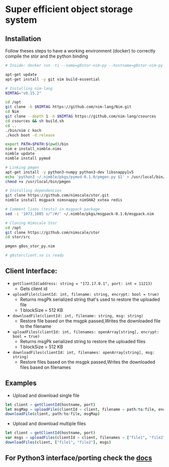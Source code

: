 # Super efficient object storage system

## Installation
Follow theses steps to have a working environment (docker) to correctly compile the stor and the python binding

```bash
# Inside: docker run -ti --name=g8stor-nim-py --hostname=g8stor-nim-py ubuntu:16.04

apt-get update
apt-get install -y git vim build-essential

# Installing nim-lang
NIMTAG="v0.15.2"

cd /opt
git clone -b $NIMTAG https://github.com/nim-lang/Nim.git
cd Nim
git clone --depth 1 -b $NIMTAG https://github.com/nim-lang/csources
cd csources && sh build.sh
cd ..
./bin/nim c koch
./koch boot -d:release

export PATH=$PATH:$(pwd)/bin
nim e install_nimble.nims
nimble update
nimble install pymod

# Linking pmgen
apt-get install -y python3-numpy python3-dev libsnappy1v5
echo 'python3 ~/.nimble/pkgs/pymod-0.1.0/pmgen.py $1' > /usr/local/bin/pmgen
chmod +x /usr/local/bin/pmgen

# Installing dependencies
git clone https://github.com/nimscale/stor.git
nimble install msgpack nimsnappy nimSHA2 xxtea redis

# Comment lines (tests) in msgpack package
sed -i '1073,1085 s/^/#/' ~/.nimble/pkgs/msgpack-0.1.0/msgpack.nim

# Cloning Nimscale Stor
cd /opt
git clone https://github.com/nimscale/stor
cd stor/src

pmgen g8os_stor_py.nim

# g8storclient.so is ready
```

## Client Interface:
* `getClientId(address: string = "172.17.0.1", port: int = 11213)`
    * Gets client id
* `uploadFile(clientId: int, filename: string, encrypt: bool = true)`
    * Returns msgPk serialized string that's used to restore the uploaded file
    * 1 blockSize = 512 KB
* `downloadFile(clientId: int, filename: string, msg: string)`
    * Restore file based on the msgpk passed,Writes the downloaded file to the filename
* `uploadFiles(clientId: int, filenames: openArray[string], encrypt: bool = true)`
    * Returns msgPk serialized string to restore the uploaded files
    * 1 blockSize = 512 KB
* `downloadFiles(clientId: int, filenames: openArray[string], msg: string)`
    * Restore files based on the msgpk passed,Writes the downloaded files based on filenames

## Examples

* Upload and download single file

```nim
let client = getClientId(hostname, port)
let msgMap = uploadFile(clientId = client, filename = path/to/file, encrypt=true)
downloadFile(client, path/to/file, msgMap)
```

* Upload and download multiple files

```nim
let client = getClientId(hostname, port)
var msgs = uploadFiles(clientId = client, filenames = ["file1", "file2"], encrypt=true)
downloadFiles(client, ["file1", "file2"], msgs)
```

## For Python3 interface/porting check the [docs](./docs/howtopy.md)
